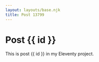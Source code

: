 ```yaml
---
layout: layouts/base.njk
title: Post 13799
---
```


# Post {{ id }}

This is post {{ id }} in my Eleventy project.
